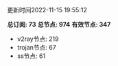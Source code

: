 更新时间2022-11-15 19:55:12

**总订阅: 73**
**总节点: 974**
**有效节点: 347**
- v2ray节点: 219
- trojan节点: 67
- ss节点: 61
